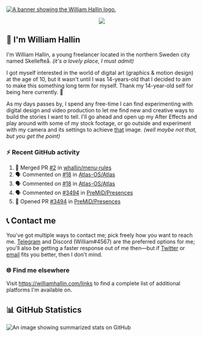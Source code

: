 <!-- HEADER -->
<a href="https://williamhallin.com"><img src="https://raw.githubusercontent.com/whallin/whallin/master/img_header.png" alt="A banner showing the William Hallin logo."></a>

<!-- VISITS -->
<p align="center"><img src="https://badges.pufler.dev/visits/whallin/whallin?style=for-the-badge"></p>

<!-- INTRODUCTION -->
## 👋 I'm William Hallin
I'm William Hallin, a young freelancer located in the northern Sweden city named Skellefteå. *(it's a lovely place, I must admit)*

I got myself interested in the world of digital art (graphics & motion design) at the age of 10, but it wasn't until I was 14-years-old that I decided to aim to make this something long term for myself. Thank my 14-year-old self for being here currently. 💛

As my days passes by, I spend any free-time I can find experimenting with digital design and video production to let me find new and creative ways to build the stories I want to tell. I'll go ahead and open up my After Effects and play around with some of my stock footage, or go outside and experiment with my camera and its settings to achieve [that](https://assets.super.so/williamhallin.com/images/1cf3b0aa-4a30-47b4-8cec-1b5de7113290.jpg) image. *(well maybe not that, but you get the point)*

<!-- ACTIVITY -->
### ⚡️ Recent GitHub activity
<!--START_SECTION:activity-->
1. 🎉 Merged PR [#2](https://github.com/whallin/menu-rules/pull/2) in [whallin/menu-rules](https://github.com/whallin/menu-rules)
2. 🗣 Commented on [#18](https://github.com/Atlas-OS/Atlas/issues/18) in [Atlas-OS/Atlas](https://github.com/Atlas-OS/Atlas)
3. 🗣 Commented on [#18](https://github.com/Atlas-OS/Atlas/issues/18) in [Atlas-OS/Atlas](https://github.com/Atlas-OS/Atlas)
4. 🗣 Commented on [#3494](https://github.com/PreMiD/Presences/issues/3494) in [PreMiD/Presences](https://github.com/PreMiD/Presences)
5. 💪 Opened PR [#3494](https://github.com/PreMiD/Presences/pull/3494) in [PreMiD/Presences](https://github.com/PreMiD/Presences)
<!--END_SECTION:activity-->

<!-- CONTACT -->
## 📞 Contact me
You've got multiple ways to contact me; pick freely how you want to reach me. <a href="https://t.me/whallin">Telegram</a> and Discord (William#4567) are the preferred options for me; you'll also be getting a faster response out of me then—but if <a href="https://twitter.com/w_hallin">Twitter</a> or <a href="mailto:me@williamhallin.com?subject=Hey William!">email</a> fits you better, then I don't mind. 

<!-- FIND ME ELSEWHERE -->
### 🌐 Find me elsewhere
Visit https://williamhallin.com/links to find a complete list of additional platforms I'm available on.

<!-- GITHUB STATS -->
## 📊 GitHub Statistics
<img src="https://github-readme-stats.vercel.app/api?username=whallin&hide_border=true&bg_color=221D04&title_color=CDA40B&text_color=CDA40B&include_all_commits=true&count_private=true&show_icons=true&icon_color=ffaf40" alt="An image showing summarized stats on GitHub">
